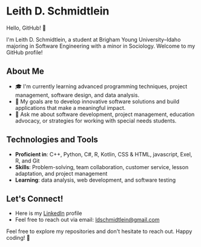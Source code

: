 # Leith D. Schmidtlein

Hello, GitHub! 👋  

I'm Leith D. Schmidtlein, a student at Brigham Young University–Idaho majoring in Software Engineering with a minor in Sociology. Welcome to my GitHub profile!  

## About Me  

- 🎓 I'm currently learning advanced programming techniques, project management, software design, and data analysis.  
- 🎯 My goals are to develop innovative software solutions and build applications that make a meaningful impact.  
- 💬 Ask me about software development, project management, education advocacy, or strategies for working with special needs students.  

## Technologies and Tools  

- **Proficient in**: C++, Python, C#, R, Kotlin, CSS & HTML, javascript, Exel, R, and Git  
- **Skills**: Problem-solving, team collaboration, customer service, lesson adaptation, and project management  
- **Learning**: data analysis, web development, and software testing

## Let's Connect!  

- Here is my [LinkedIn](https://linkedin.com/in/leith-d-schmidtlein) profile  
- Feel free to reach out via email: ldschmidtlein@gmail.com  

Feel free to explore my repositories and don't hesitate to reach out. Happy coding! 🚀  
